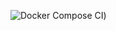 ![Docker Compose CI](https://github.com/Rick-Pr/microservice_architecture/actions/workflows/docker-publish.yml/badge.svg))
